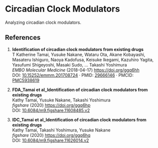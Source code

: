 # Circadian Clock Modulators

Analyzing circadian clock modulators.

## References

<!-- generated using:
manubot cite --format=markdown --render \
  doi:10.15252/emmm.201708724 \
  doi:10.6084/m9.figshare.11608485.v2 \
  doi:10.6084/m9.figshare.11626014.v2
-->

1. **Identification of circadian clock modulators from existing drugs**  
T Katherine Tamai, Yusuke Nakane, Wataru Ota, Akane Kobayashi, Masateru Ishiguro, Naoya Kadofusa, Keisuke Ikegami, Kazuhiro Yagita, Yasufumi Shigeyoshi, Masaki Sudo, … Takashi Yoshimura  
*EMBO Molecular Medicine* (2018-04-17) <https://doi.org/ggq6hh>  
DOI: [10.15252/emmm.201708724](https://doi.org/10.15252/emmm.201708724) · PMID: [29666146](https://www.ncbi.nlm.nih.gov/pubmed/29666146) · PMCID: [PMC5938619](https://www.ncbi.nlm.nih.gov/pmc/articles/PMC5938619)

2. **FDA\_Tamai et al\_Identification of circadian clock modulators from existing drugs**  
Kathy Tamai, Yusuke Nakane, Takashi Yoshimura  
*figshare* (2020) <https://doi.org/ggq6hp>  
DOI: [10.6084/m9.figshare.11608485.v2](https://doi.org/10.6084/m9.figshare.11608485.v2)

3. **IDC\_Tamai et al\_Identification of circadian clock modulators from existing drugs**  
Kathy Tamai, Takashi Yoshimura, Yusuke Nakane  
*figshare* (2020) <https://doi.org/ggq6hq>  
DOI: [10.6084/m9.figshare.11626014.v2](https://doi.org/10.6084/m9.figshare.11626014.v2)
